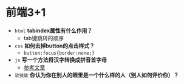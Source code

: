 # 前端3+1 
- `html` **tabindex属性有什么作用？**
  - tab键跳转的顺序
- `css` **如何去掉button的点击样式？**
  - `button:focus{border:none;}`
- `js` **写一个方法将汉字转换成拼音首字母**
  - [参考文章](https://github.com/creeperyang/blog/issues/31)
- `软技能` **你认为你在别人的眼里是一个什么样的人（别人如何评价你）？**